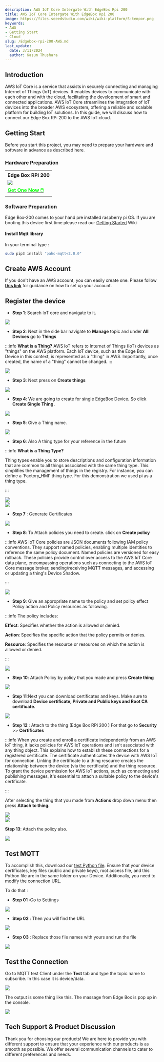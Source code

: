 ```yaml
---
description: AWS IoT Core Intergate With EdgeBox Rpi 200 
title: AWS IoT Core Intergate With EdgeBox Rpi 200 
image: https://files.seeedstudio.com/wiki/wiki-platform/S-tempor.png
keywords:
- AWS
- Getting Start
- Cloud
slug: /Edgebox-rpi-200-AWS.md
last_update:
  date: 3/11/2024
  author: Kasun Thushara
---
```


## Introduction 

AWS IoT Core is a service that assists in securely connecting and managing Internet of Things (IoT) devices. It enables devices to communicate with each other and with the cloud, facilitating the development of smart and connected applications. AWS IoT Core streamlines the integration of IoT devices into the broader AWS ecosystem, offering a reliable and scalable platform for building IoT solutions. In this guide, we will discuss how to connect our Edge Box RPi 200 to the AWS IoT cloud.

## Getting Start

Before you start this project, you may need to prepare your hardware and software in advance as described here.

### Hardware Preparation

<div class="table-center">
	<table class="table-nobg">
    <tr class="table-trnobg">
      <th class="table-trnobg">Edge Box RPi 200</th>
		</tr>
    <tr class="table-trnobg"></tr>
		<tr class="table-trnobg">
			<td class="table-trnobg"><div style={{textAlign:'center'}}><img src="https://media-cdn.seeedstudio.com/media/catalog/product/cache/bb49d3ec4ee05b6f018e93f896b8a25d/1/-/1-102991599_edgebox-rpi-200-first.jpg" style={{width:300, height:'auto'}}/></div></td>
		</tr>
    <tr class="table-trnobg"></tr>
		<tr class="table-trnobg">
			<td class="table-trnobg"><div class="get_one_now_container" style={{textAlign: 'center'}}><a class="get_one_now_item" href="https://www.seeedstudio.com/EdgeBox-RPi-200-CM4104016-p-5486.html">
              <strong><span><font color={'FFFFFF'} size={"4"}> Get One Now 🖱️</font></span></strong>
          </a></div></td>
        </tr>
    </table>
    </div>

### Software Preparation

Edge Box-200 comes to your hand pre installed raspberry pi OS. If you are booting this device first time please read our [Getting Started](https://wiki.seeedstudio.com/Edge_Box_introduction/) Wiki

#### Install Mqtt library
In your terminal type :

```sh
sudo pip3 install "paho-mqtt<2.0.0"
```

## Create AWS Account 

If you don't have an AWS account, you can easily create one. Please follow [**this link**](https://docs.aws.amazon.com/accounts/latest/reference/manage-acct-creating.html) for guidance on how to set up your account.

## Register the device 



- **Step 1**: Search IoT core and navigate to it.

<div style={{textAlign:'center'}}><img src="https://files.seeedstudio.com/wiki/Edge_Box/AWS/searchbar.PNG" style={{width:800, height:'auto'}}/></div>

- **Step 2**: Next in the side bar navigate to **Manage** topic and under **All Devices** go to **Things**.

:::info
**What is a Thing?**
AWS IoT refers to Internet of Things (IoT) devices as "things" on the AWS platform. Each IoT device, such as the Edge Box Device in this context, is represented as a "thing" in AWS. Importantly, once created, the name of a "thing" cannot be changed.
:::

<div style={{textAlign:'center'}}><img src="https://files.seeedstudio.com/wiki/Edge_Box/AWS/thingsslidebar.PNG" style={{width:200, height:300}}/></div>

- **Step 3**: Next press on **Create things**

<div style={{textAlign:'center'}}><img src="https://files.seeedstudio.com/wiki/Edge_Box/AWS/createthings.PNG" style={{width:800, height:'auto'}}/></div>

- **Step 4**: We are going to create for single EdgeBox Device. So click **Create Single Thing.**

<div style={{textAlign:'center'}}><img src="https://files.seeedstudio.com/wiki/Edge_Box/AWS/createsinglething.PNG" style={{width:800, height:'auto'}}/></div>

- **Step 5**: Give a Thing name.

<div style={{textAlign:'center'}}><img src="https://files.seeedstudio.com/wiki/Edge_Box/AWS/thing_type.PNG" style={{width:800, height:'auto'}}/></div>

- **Step 6**: Also A thing type for your reference in the future

:::info
**What is a Thing Type?**

Thing types enable you to store descriptions and configuration information that are common to all things associated with the same thing type. This simplifies the management of things in the registry. For instance, you can define a 'Factory_HMI' thing type. For this demonstration we used pi as a thing type.


:::
<div style={{textAlign:'center'}}><img src="https://files.seeedstudio.com/wiki/Edge_Box/AWS/thingtype.PNG" style={{width:800, height:'auto'}}/></div>

<div style={{textAlign:'center'}}><img src="https://files.seeedstudio.com/wiki/Edge_Box/AWS/createthingtype.PNG" style={{width:400, height:300}}/></div>

- **Step 7** : Generate Certificates 

<div style={{textAlign:'center'}}><img src="https://files.seeedstudio.com/wiki/Edge_Box/AWS/configurecertificate.PNG" style={{width:800, height:'auto'}}/></div>

- **Step 8**:  To Attach policies you need to create. click on **Create policy**

:::info
AWS IoT Core policies are JSON documents following IAM policy conventions. They support named policies, enabling multiple identities to reference the same policy document. Named policies are versioned for easy rollback.
These policies provide control over access to the AWS IoT Core data plane, encompassing operations such as connecting to the AWS IoT Core message broker, sending/receiving MQTT messages, and accessing or updating a thing's Device Shadow.

:::

<div style={{textAlign:'center'}}><img src="https://files.seeedstudio.com/wiki/Edge_Box/AWS/createpolicy.PNG" style={{width:800, height:'auto'}}/></div>

- **Step 9**:  Give an appropriate name to the policy and set policy effect Policy action and Policy resources as following.

:::info
The policy includes:

**Effect**: Specifies whether the action is allowed or denied.

**Action**: Specifies the specific action that the policy permits or denies.

**Resource**: Specifies the resource or resources on which the action is allowed or denied.

:::

<div style={{textAlign:'center'}}><img src="https://files.seeedstudio.com/wiki/Edge_Box/AWS/createapolicy.PNG" style={{width:800, height:'auto'}}/></div>

- **Step 10**: Attach Policy by policy that you made and press **Create thing**

<div style={{textAlign:'center'}}><img src="https://files.seeedstudio.com/wiki/Edge_Box/AWS/attch_policies.png" style={{width:800, height:'auto'}}/></div>

- **Step 11**:Next you can download certificates and keys. Make sure to download **Device certificate, Private and Public keys and Root CA certificate.** 

<div style={{textAlign:'center'}}><img src="https://files.seeedstudio.com/wiki/Edge_Box/AWS/certicates.PNG" style={{width:600, height:450}}/></div>

- **Step 12** : Attach to the thing (Edge Box RPi 200 ) 
For that go to **Security** >> **Certificates**

:::info
When you create and enroll a certificate independently from an AWS IoT thing, it lacks policies for AWS IoT operations and isn't associated with any thing object. This explains how to establish these connections for a registered certificate. The certificate authenticates the device with AWS IoT for connection. Linking the certificate to a thing resource creates the relationship between the device (via the certificate) and the thing resource. To grant the device permission for AWS IoT actions, such as connecting and publishing messages, it's essential to attach a suitable policy to the device's certificate.

:::

After selecting the thing that you made from **Actions** drop down menu then press **Attach to thing**.


<div style={{textAlign:'center'}}><img src="https://files.seeedstudio.com/wiki/Edge_Box/AWS/attach_policy.PNG" style={{width:800, height:'auto'}}/></div>


<div style={{textAlign:'center'}}><img src="https://files.seeedstudio.com/wiki/Edge_Box/AWS/attch_thing.png" style={{width:600, height:'auto'}}/></div>

**Step 13**: Attach the policy also. 

<div style={{textAlign:'center'}}><img src="https://files.seeedstudio.com/wiki/Edge_Box/AWS/policy_certificate.png" style={{width:600, height:'auto'}}/></div>

## Test MQTT

To accomplish this, download our [test Python file](https://files.seeedstudio.com/wiki/reTerminalDM/aws/tutorial1/AWStest.py). Ensure that your device certificates, key files (public and private keys), root access file, and this Python file are in the same folder on your Device. Additionally, you need to modify the connection URL.

To do that :

- **Step 01** :Go to Settings
<div style={{textAlign:'center'}}><img src="https://files.seeedstudio.com/wiki/Edge_Box/AWS/settings.PNG" style={{width:200, height:300}}/></div>

- **Step 02** : Then you will find the URL 
<div style={{textAlign:'center'}}><img src="https://files.seeedstudio.com/wiki/Edge_Box/AWS/weburl.PNG" style={{width:800, height:'auto'}}/></div>

- **Step 03** : Replace those file names with yours and run the file

<div style={{textAlign:'center'}}><img src="https://files.seeedstudio.com/wiki/Edge_Box/AWS/cosw1.PNG" style={{width:800, height:'auto'}}/></div>


## Test the Connection 

Go to MQTT test Client under the **Test** tab and type the topic name to subscribe. In this case it is device/data.

<div style={{textAlign:'center'}}><img src="https://files.seeedstudio.com/wiki/Edge_Box/AWS/mqtttest.PNG" style={{width:800, height:'auto'}}/></div>

The output is some thing like this. The massage from Edge Box is pop up in the console.

<div style={{textAlign:'center'}}><img src="https://files.seeedstudio.com/wiki/Edge_Box/AWS/seeedop.PNG" style={{width:800, height:'auto'}}/></div>

## Tech Support & Product Discussion

Thank you for choosing our products! We are here to provide you with different support to ensure that your experience with our products is as smooth as possible. We offer several communication channels to cater to different preferences and needs.

<div class="button_tech_support_container">
<a href="https://forum.seeedstudio.com/" class="button_forum"></a> 
<a href="https://www.seeedstudio.com/contacts" class="button_email"></a>
</div>

<div class="button_tech_support_container">
<a href="https://discord.gg/eWkprNDMU7" class="button_discord"></a> 
<a href="https://github.com/Seeed-Studio/wiki-documents/discussions/69" class="button_discussion"></a>
</div>